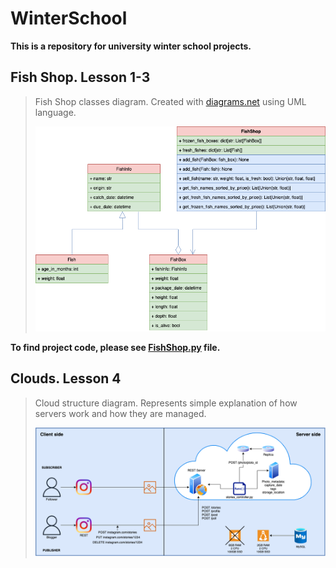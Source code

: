# WinterSchool
**This is a repository for university winter school projects.**

## Fish Shop. Lesson 1-3

> Fish Shop classes diagram. Created with [diagrams.net](https://www.diagrams.net/) using UML language.
>
>![](FishShop.drawio.png)

**To find project code, please see [FishShop.py](FishShop.py) file.**
## Clouds. Lesson 4

> Cloud structure diagram. Represents simple explanation of how servers work and how they are managed.
>
>![](Cloud.drawio.png)
